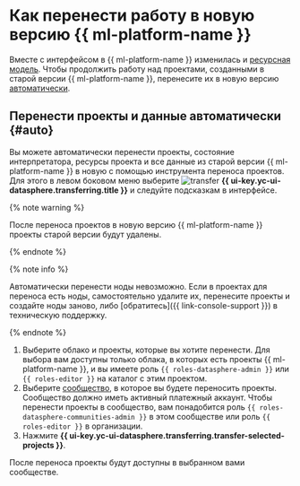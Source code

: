 # Как перенести работу в новую версию {{ ml-platform-name }}

Вместе с интерфейсом в {{ ml-platform-name }} изменилась и [ресурсная модель](../concepts/resource-model.md). Чтобы продолжить работу над проектами, созданными в старой версии {{ ml-platform-name }}, перенесите их в новую версию [автоматически](#auto).

## Перенести проекты и данные автоматически {#auto}

Вы можете автоматически перенести проекты, состояние интерпретатора, ресурсы проекта и все данные из старой версии {{ ml-platform-name }} в новую с помощью инструмента переноса проектов. Для этого в левом боковом меню выберите ![transfer](../../_assets/console-icons/folder-arrow-right.svg) **{{ ui-key.yc-ui-datasphere.transferring.title }}** и следуйте подсказкам в интерфейсе.

{% note warning %}

После переноса проектов в новую версию {{ ml-platform-name }} проекты старой версии будут удалены.

{% endnote %}

{% note info %}

Автоматически перенести ноды невозможно. Если в проектах для переноса есть ноды, самостоятельно удалите их, перенесите проекты и создайте ноды заново, либо [обратитесь]({{ link-console-support }}) в техническую поддержку.

{% endnote %}

1. Выберите облако и проекты, которые вы хотите перенести. Для выбора вам доступны только облака, в которых есть проекты {{ ml-platform-name }}, и вы имеете роль `{{ roles-datasphere-admin }}` или `{{ roles-editor }}` на каталог с этим проектом.
1. Выберите [сообщество](../concepts/community.md), в которое вы будете переносить проекты. Сообщество должно иметь активный платежный аккаунт. Чтобы перенести проекты в сообщество, вам понадобится роль `{{ roles-datasphere-communities-admin }}` в этом сообществе или роль `{{ roles-editor }}` в организации.
1. Нажмите **{{ ui-key.yc-ui-datasphere.transferring.transfer-selected-projects }}**.

После переноса проекты будут доступны в выбранном вами сообществе.
